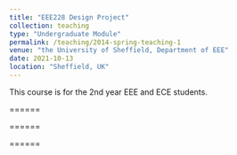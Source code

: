```yaml
---
title: "EEE228 Design Project"
collection: teaching
type: "Undergraduate Module"
permalink: /teaching/2014-spring-teaching-1
venue: "the University of Sheffield, Department of EEE"
date: 2021-10-13
location: "Sheffield, UK"
---
```


This course is for the 2nd year EEE and ECE students. 

======

======

======